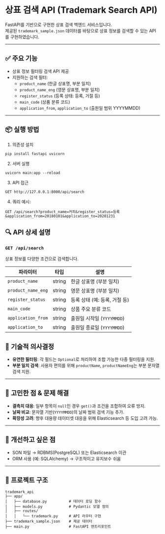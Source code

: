 # 상표 검색 API (Trademark Search API)

FastAPI를 기반으로 구현한 상표 검색 백엔드 서비스입니다.  
제공된 `trademark_sample.json` 데이터를 바탕으로 상표 정보를 검색할 수 있는 API를 구현하였습니다.

---

## ✅ 주요 기능

- 상표 정보 필터링 검색 API 제공
- 지원하는 검색 필터:
  - `product_name` (한글 상표명, 부분 일치)
  - `product_name_eng` (영문 상표명, 부분 일치)
  - `register_status` (등록 상태: 등록, 거절 등)
  - `main_code` (상품 분류 코드)
  - `application_from`, `application_to` (출원일 범위 YYYYMMDD)

---

## 📦 실행 방법

1. 의존성 설치

```
pip install fastapi uvicorn
```

2. 서버 실행
```
uvicorn main:app --reload
```

3. API 접근
```
GET http://127.0.0.1:8000/api/search
```

4. 쿼리 예시:
```
GET /api/search?product_name=커피&register_status=등록&application_from=20180101&application_to=20201231
```
## 🔍 API 상세 설명

### `GET /api/search`

상표 정보를 다양한 조건으로 검색합니다.

| 파라미터          | 타입     | 설명                                |
|-------------------|----------|-------------------------------------|
| `product_name`     | string   | 한글 상표명 (부분 일치)             |
| `product_name_eng` | string   | 영문 상표명 (부분 일치)             |
| `register_status`  | string   | 등록 상태 (예: 등록, 거절 등)       |
| `main_code`        | string   | 상품 주요 분류 코드                 |
| `application_from` | string   | 출원일 시작일 (`YYYYMMDD`)         |
| `application_to`   | string   | 출원일 종료일 (`YYYYMMDD`)         |


## 🧠 기술적 의사결정

- **유연한 필터링**: 각 필드는 `Optional`로 처리하여 조합 가능한 다중 필터링을 지원.
- **부분 일치 검색**: 사용자 편의를 위해 `productName`, `productNameEng`는 부분 문자열 검색 지원.

---

## 🔧 고민한 점 & 문제 해결

- **결측치 대응**: 일부 항목이 `null`인 경우 `get()`과 조건을 조합하여 오류 방지.
- **날짜 비교**: 문자열 기반(`YYYYMMDD`)의 날짜 범위 검색 기능 추가.
- **확장성 고려**: 향후 대용량 데이터셋 대응을 위해 Elasticsearch 등 도입 고려 가능.

---

## 🚀 개선하고 싶은 점

- SON 파일 → RDBMS(PostgreSQL) 또는 Elasticsearch 이관
- ORM 사용 (예: SQLAlchemy) → 구조적이고 유지보수 쉬움


---

## 📁 프로젝트 구조
```
trademark_api
├── app/
│   ├── database.py          # 데이터 로딩 함수
│   ├── models.py            # Pydantic 모델 정의
│   ├── routes/
│   │   └── trademark.py     # API 라우터 구현
├── trademark_sample.json    # 제공 데이터
├── main.py                  # FastAPI 엔트리포인트
```